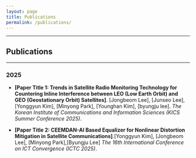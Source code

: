 ```yaml
---
layout: page
title: Publications
permalink: /publications/
---
```


---
## Publications
---
### 2025
* **[Paper Title 1: Trends in Satellite Radio Monitoring Technology for Countering Inline Interference between LEO (Low Earth Orbit) and GEO (Geostationary Orbit) Satellites]**. [Jongbeom Lee], [Junseo Lee], [Yonggyun Kim], [Minyong Park], [Younghan Kim], [byungju lee]. *The Korean Institute of Communications and Information Sciences (KICS Summer Conference 2025)*.

* **[Paper Title 2: CEEMDAN-AI Based Equalizer for Nonlinear Distortion Mitigation in Satellite Communications]**.[Yonggyun Kim], [Jongbeom Lee], [Minyong Park],[Byungju Lee] *The 16th International Conference on ICT Convergence (ICTC 2025)*.
